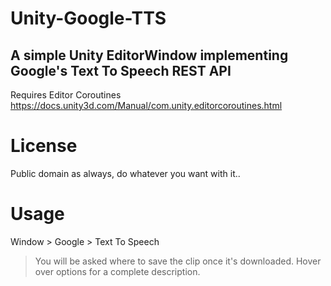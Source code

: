 # Unity-Google-TTS
## A simple Unity EditorWindow implementing Google's Text To Speech REST API
Requires Editor Coroutines https://docs.unity3d.com/Manual/com.unity.editorcoroutines.html

# License
Public domain as always, do whatever you want with it..


# Usage
Window > Google > Text To Speech
> You will be asked where to save the clip once it's downloaded. Hover over options for a complete description.
